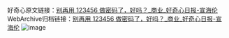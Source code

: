 好奇心原文链接：[别再用 123456 做密码了，好吗？_商业_好奇心日报-宣海伦](https://www.qdaily.com/articles/5812.html)
WebArchive归档链接：[别再用 123456 做密码了，好吗？_商业_好奇心日报-宣海伦](http://web.archive.org/web/20190623165501/https://www.qdaily.com/articles/5812.html)
![image](http://ww3.sinaimg.cn/large/007d5XDply1g3w96t16w3j30u042qb29)